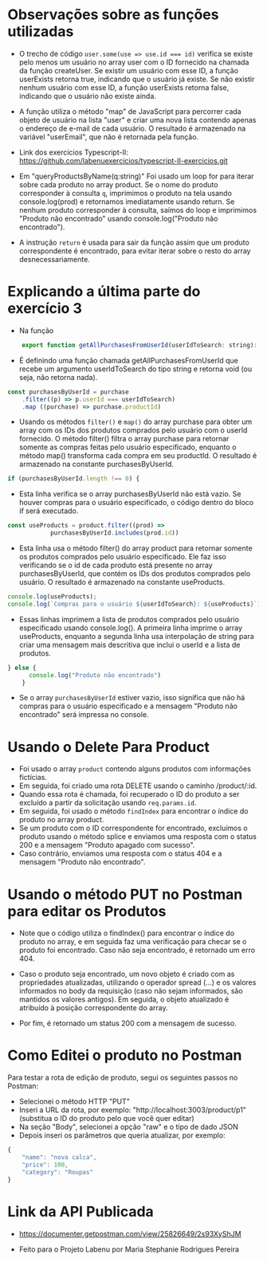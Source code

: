 # Observações sobre as funções utilizadas

- O trecho de código `user.some(use => use.id === id)` verifica se existe pelo menos um usuário no array user com o ID fornecido na chamada da função createUser. Se existir um usuário com esse ID, a função userExists retorna true, indicando que o usuário já existe. Se não existir nenhum usuário com esse ID, a função userExists retorna false, indicando que o usuário não existe ainda.

- A função utiliza o método "map" de JavaScript para percorrer cada objeto de usuário na lista "user" e criar uma nova lista contendo apenas o endereço de e-mail de cada usuário. O resultado é armazenado na variável "userEmail", que não é retornada pela função.

- Link dos exercícios Typescript-II:
https://github.com/labenuexercicios/typescript-II-exercicios.git

- Em "queryProductsByName(q:string)" Foi usado um loop for para iterar sobre cada produto no array product. Se o nome do produto corresponder à consulta `q`, imprimimos o produto na tela usando console.log(prod) e retornamos imediatamente usando return. Se nenhum produto corresponder à consulta, saímos do loop e imprimimos "Produto não encontrado" usando console.log("Produto não encontrado").

- A instrução `return` é usada para sair da função assim que um produto correspondente é encontrado, para evitar iterar sobre o resto do array desnecessariamente.

# Explicando a última parte do exercício 3

- Na função 

```jsx
    export function getAllPurchasesFromUserId(userIdToSearch: string): void {}
```

- É definindo uma função chamada getAllPurchasesFromUserId que recebe um argumento userIdToSearch do tipo string e retorna void (ou seja, não retorna nada).

```jsx
const purchasesByUserId = purchase
    .filter((p) => p.userId === userIdToSearch)
    .map ((purchase) => purchase.productId)
```
- Usando os métodos `filter()` e `map()` do array purchase para obter um array com os IDs dos produtos comprados pelo usuário com o userId fornecido. O método filter() filtra o array purchase para retornar somente as compras feitas pelo usuário especificado, enquanto o método map() transforma cada compra em seu productId. O resultado é armazenado na constante purchasesByUserId.

```jsx
if (purchasesByUserId.length !== 0) {

```
- Esta linha verifica se o array purchasesByUserId não está vazio. Se houver compras para o usuário especificado, o código dentro do bloco if será executado.

```jsx
const useProducts = product.filter((prod) => 
            purchasesByUserId.includes(prod.id))
```
- Esta linha usa o método filter() do array product para retornar somente os produtos comprados pelo usuário especificado. Ele faz isso verificando se o id de cada produto está presente no array purchasesByUserId, que contém os IDs dos produtos comprados pelo usuário. O resultado é armazenado na constante useProducts.

```jsx
console.log(useProducts);
console.log(`Compras para o usuário ${userIdToSearch}: ${useProducts}`);
```

- Essas linhas imprimem a lista de produtos comprados pelo usuário especificado usando console.log(). A primeira linha imprime o array useProducts, enquanto a segunda linha usa interpolação de string para criar uma mensagem mais descritiva que inclui o userId e a lista de produtos.

```jsx
} else {
      console.log("Produto não encontrado")
    }
```

- Se o array `purchasesByUserId` estiver vazio, isso significa que não há compras para o usuário especificado e a mensagem "Produto não encontrado" será impressa no console.

# Usando o Delete Para Product

- Foi usado o array `product` contendo alguns produtos com informações fictícias.
- Em seguida, foi criado uma rota DELETE usando o caminho /product/:id. 
- Quando essa rota é chamada, foi recuperado o ID do produto a ser excluído a partir da solicitação usando `req.params.id`. 
- Em seguida, foi usado o método `findIndex` para encontrar o índice do produto no array product. 
- Se um produto com o ID correspondente for encontrado, excluímos o produto usando o método splice e enviamos uma resposta com o status 200 e a mensagem "Produto apagado com sucesso". 
- Caso contrário, enviamos uma resposta com o status 404 e a mensagem "Produto não encontrado".

# Usando o método PUT no Postman para editar os Produtos

- Note que o código utiliza o findIndex() para encontrar o índice do produto no array, e em seguida faz uma verificação para checar se o produto foi encontrado. Caso não seja encontrado, é retornado um erro 404.

- Caso o produto seja encontrado, um novo objeto é criado com as propriedades atualizadas, utilizando o operador spread (...) e os valores informados no body da requisição (caso não sejam informados, são mantidos os valores antigos). Em seguida, o objeto atualizado é atribuído à posição correspondente do array.

- Por fim, é retornado um status 200 com a mensagem de sucesso.

# Como Editei o produto no Postman

Para testar a rota de edição de produto, segui os seguintes passos no Postman:

- Selecionei o método HTTP "PUT"
- Inseri a URL da rota, por exemplo: "http://localhost:3003/product/p1" (substitua o ID do produto pelo que você quer editar)
- Na seção "Body", selecionei a opção "raw" e o tipo de dado JSON
- Depois inseri os parâmetros que queria atualizar, por exemplo:

```jsx
{
    "name": "nova calca",
    "price": 100,
    "category": "Roupas"
}
```
# Link da API Publicada

- https://documenter.getpostman.com/view/25826649/2s93XyShJM

- Feito para o Projeto Labenu por Maria Stephanie Rodrigues Pereira